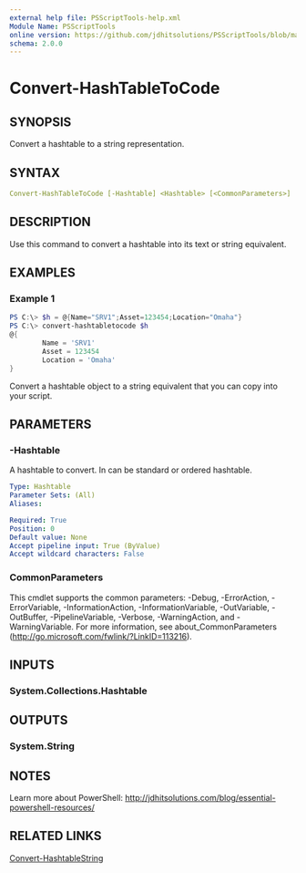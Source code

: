```yaml
---
external help file: PSScriptTools-help.xml
Module Name: PSScriptTools
online version: https://github.com/jdhitsolutions/PSScriptTools/blob/master/docs/Convert-HashTableToCode.md
schema: 2.0.0
---
```


# Convert-HashTableToCode

## SYNOPSIS

Convert a hashtable to a string representation.

## SYNTAX

```yaml
Convert-HashTableToCode [-Hashtable] <Hashtable> [<CommonParameters>]
```

## DESCRIPTION

Use this command to convert a hashtable into its text or string equivalent.

## EXAMPLES

### Example 1

```powershell
PS C:\> $h = @{Name="SRV1";Asset=123454;Location="Omaha"}
PS C:\> convert-hashtabletocode $h
@{
        Name = 'SRV1'
        Asset = 123454
        Location = 'Omaha'
}
```

Convert a hashtable object to a string equivalent that you can copy into your script.

## PARAMETERS

### -Hashtable

A hashtable to convert. In can be standard or ordered hashtable.

```yaml
Type: Hashtable
Parameter Sets: (All)
Aliases:

Required: True
Position: 0
Default value: None
Accept pipeline input: True (ByValue)
Accept wildcard characters: False
```

### CommonParameters

This cmdlet supports the common parameters: -Debug, -ErrorAction, -ErrorVariable, -InformationAction, -InformationVariable, -OutVariable, -OutBuffer, -PipelineVariable, -Verbose, -WarningAction, and -WarningVariable.
For more information, see about_CommonParameters (http://go.microsoft.com/fwlink/?LinkID=113216).

## INPUTS

### System.Collections.Hashtable

## OUTPUTS

### System.String

## NOTES

Learn more about PowerShell: http://jdhitsolutions.com/blog/essential-powershell-resources/

## RELATED LINKS

[Convert-HashtableString](./Convert-HashtableString.md)

